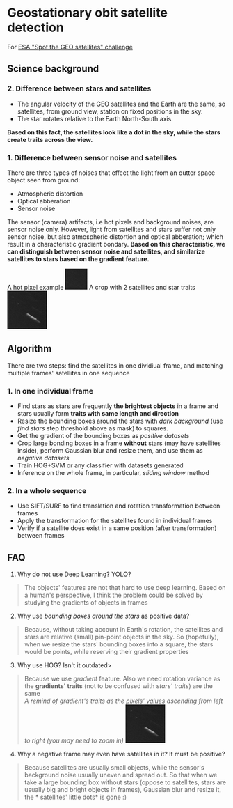 # Geostationary obit satellite detection
For [ESA "Spot the GEO satellites" challenge](https://kelvins.esa.int/spot-the-geo-satellites/problem/)

## Science background

### 2. Difference between stars and satellites

- The angular velocity of the GEO satellites and the Earth are the same, so satellites, from ground view, station on fixed positions in the sky.
- The star rotates relative to the Earth North-South axis.

**Based on this fact, the satellites look like a dot in the sky, while the stars create traits across the view.**

### 1. Difference between sensor noise and satellites

There are three types of noises that effect the light from an outter space object seen from ground:

- Atmospheric distortion
- Optical abberation 
- Sensor noise

The sensor (camera) artifacts, i.e hot pixels and background noises, are sensor noise only. However, light from satellites and stars suffer not only sensor noise, but also atmospheric distortion and optical abberation; which result in a characteristic gradient bondary. 
**Based on this characteristic, we can distinguish between sensor noise and satellites, and similarize satellites to stars based on the gradient feature.**

A hot pixel example
![alt text](https://github.com/tranqkhue/geo_sat_detection/blob/master/doc/satellite.png)
  A crop with 2 satellites and star traits
![alt text](https://github.com/tranqkhue/geo_sat_detection/blob/master/doc/star.png)
## Algorithm

There are two steps: find the satellites in one dividiual frame, and matching multiple frames' satellites in one sequence

### 1. In one individual frame

- Find stars as stars are frequently **the brightest objects** in a frame and stars usually form **traits with same length and direction**
- Resize the bounding boxes around the stars with *dark background* (use *find stars* step threshold above as mask) to squares.
- Get the gradient of the bounding boxes as *positive datasets*
- Crop large bonding boxes in a frame **without** stars (may have satellites inside), perform Gaussian blur and resize them, and use them as *negative datasets*
- Train HOG+SVM or any classifier with datasets generated
- Inference on the whole frame, in particular, *sliding window* method

### 2. In a whole sequence

- Use SIFT/SURF to find translation and rotation transformation between frames
- Apply the transformation for the satellites found in individual frames
- Verify if a satellite does exist in a same position (after transformation) between frames

## FAQ

1. Why do not use Deep Learning? YOLO?
  > The objects' features are not that hard to use deep learning. Based on a human's perspective, I think the problem could be solved by studying the gradients of objects in frames

2. Why use *bounding boxes around the stars* as positive data?
  > Because, without taking account in Earth's rotation, the satellites and stars are relative (small) pin-point objects in the sky. So (hopefully), when we resize the stars' bounding boxes into a square, the stars would be points, while reserving their gradient properties
  
3. Why use HOG? Isn't it outdated>
  > Because we use *gradient* feature. Also we need rotation variance as the **gradients' traits** (not to be confused with *stars' traits*) are the same   
  *A remind of gradient's traits as the pixels' values ascending from left to right (you may need to zoom in)*
![alt text](https://github.com/tranqkhue/geo_sat_detection/blob/master/doc/star.png)
  
4. Why a negative frame may even have satellites in it? It must be positive?
  > Because satellites are usually small objects, while the sensor's background noise usually uneven and spread out. So that when we take a large bounding box without stars (oppose to satellites, stars are usually big and bright objects in frames), Gaussian blur and resize it, the * satellites' little dots* is gone :) 
